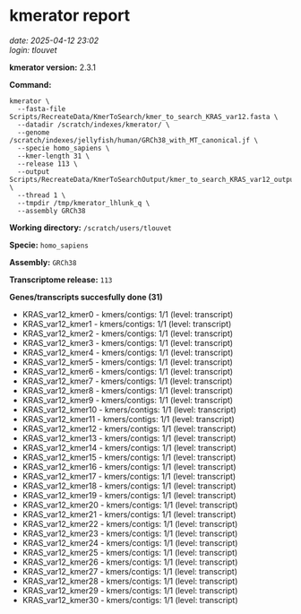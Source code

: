 # kmerator report
*date: 2025-04-12 23:02*  
*login: tlouvet*

**kmerator version:** 2.3.1

**Command:**

```
kmerator \
  --fasta-file Scripts/RecreateData/KmerToSearch/kmer_to_search_KRAS_var12.fasta \
  --datadir /scratch/indexes/kmerator/ \
  --genome /scratch/indexes/jellyfish/human/GRCh38_with_MT_canonical.jf \
  --specie homo_sapiens \
  --kmer-length 31 \
  --release 113 \
  --output Scripts/RecreateData/KmerToSearchOutput/kmer_to_search_KRAS_var12_output \
  --thread 1 \
  --tmpdir /tmp/kmerator_lhlunk_q \
  --assembly GRCh38
```

**Working directory:** `/scratch/users/tlouvet`

**Specie:** `homo_sapiens`

**Assembly:** `GRCh38`

**Transcriptome release:** `113`

**Genes/transcripts succesfully done (31)**

- KRAS_var12_kmer0 - kmers/contigs: 1/1 (level: transcript)
- KRAS_var12_kmer1 - kmers/contigs: 1/1 (level: transcript)
- KRAS_var12_kmer2 - kmers/contigs: 1/1 (level: transcript)
- KRAS_var12_kmer3 - kmers/contigs: 1/1 (level: transcript)
- KRAS_var12_kmer4 - kmers/contigs: 1/1 (level: transcript)
- KRAS_var12_kmer5 - kmers/contigs: 1/1 (level: transcript)
- KRAS_var12_kmer6 - kmers/contigs: 1/1 (level: transcript)
- KRAS_var12_kmer7 - kmers/contigs: 1/1 (level: transcript)
- KRAS_var12_kmer8 - kmers/contigs: 1/1 (level: transcript)
- KRAS_var12_kmer9 - kmers/contigs: 1/1 (level: transcript)
- KRAS_var12_kmer10 - kmers/contigs: 1/1 (level: transcript)
- KRAS_var12_kmer11 - kmers/contigs: 1/1 (level: transcript)
- KRAS_var12_kmer12 - kmers/contigs: 1/1 (level: transcript)
- KRAS_var12_kmer13 - kmers/contigs: 1/1 (level: transcript)
- KRAS_var12_kmer14 - kmers/contigs: 1/1 (level: transcript)
- KRAS_var12_kmer15 - kmers/contigs: 1/1 (level: transcript)
- KRAS_var12_kmer16 - kmers/contigs: 1/1 (level: transcript)
- KRAS_var12_kmer17 - kmers/contigs: 1/1 (level: transcript)
- KRAS_var12_kmer18 - kmers/contigs: 1/1 (level: transcript)
- KRAS_var12_kmer19 - kmers/contigs: 1/1 (level: transcript)
- KRAS_var12_kmer20 - kmers/contigs: 1/1 (level: transcript)
- KRAS_var12_kmer21 - kmers/contigs: 1/1 (level: transcript)
- KRAS_var12_kmer22 - kmers/contigs: 1/1 (level: transcript)
- KRAS_var12_kmer23 - kmers/contigs: 1/1 (level: transcript)
- KRAS_var12_kmer24 - kmers/contigs: 1/1 (level: transcript)
- KRAS_var12_kmer25 - kmers/contigs: 1/1 (level: transcript)
- KRAS_var12_kmer26 - kmers/contigs: 1/1 (level: transcript)
- KRAS_var12_kmer27 - kmers/contigs: 1/1 (level: transcript)
- KRAS_var12_kmer28 - kmers/contigs: 1/1 (level: transcript)
- KRAS_var12_kmer29 - kmers/contigs: 1/1 (level: transcript)
- KRAS_var12_kmer30 - kmers/contigs: 1/1 (level: transcript)
